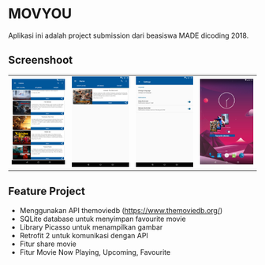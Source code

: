 # MOVYOU
Aplikasi ini adalah project submission dari beasiswa MADE dicoding 2018.

## Screenshoot

<table>
    <tr>
        <td><img src="https://github.com/ridwanharts/Movyou/blob/master/screenshoot/screenshot-2019-12-10_13.27.28.349.png"></td>
        <td><img src="https://github.com/ridwanharts/Movyou/blob/master/screenshoot/screenshot-2019-12-10_13.28.08.026.png"></td>
        <td><img src="https://github.com/ridwanharts/Movyou/blob/master/screenshoot/screenshot-2019-12-10_13.28.15.138.png"></td>
        <td><img src="https://github.com/ridwanharts/Movyou/blob/master/screenshoot/screenshot-2019-12-10_13.29.59.032.png"></td>
    </tr>
</table>

## Feature Project

* Menggunakan API themoviedb (https://www.themoviedb.org/)
* SQLite database untuk menyimpan favourite movie
* Library Picasso untuk menampilkan gambar
* Retrofit 2 untuk komunikasi dengan API
* Fitur share movie
* Fitur Movie Now Playing, Upcoming, Favourite


```java

```
